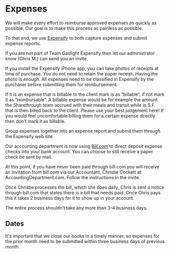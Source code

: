 # Expenses

We will make every effort to reimburse approved expenses as quickly as
possible. Our goal is to make this process as painless as possible.

To that end, we use [Expensify](http://expensify.com) to both capture
expenses and submit expense reports.

If you are not part of Team Gaslight Expensify then let our administrator know (Chris M.) can send you an invite.

If you install the Expensify iPhone app, you can take photos of
receipts at time of purchase. You do not need to retain the paper
receipt. Having the photo is enough. All expenses need to be
classified in Expensify by the purchaser before submitting them for
reimbursement. 

If it is an expense that is billable to the client mark is as “billable”,  if not mark it as “reimbursable”. A billable expense would be for example the amount the Sharethrough team accrued with their meals and transit while in S.F. that is then billed back to the client. Please use your best judgement here! If you would feel uncomfortable billing them for a certain expense directly then don't mark it as billable. 

Group expenses together into an expense report and submit them through the Expensify web site.

Our accounting department is now using [Bill.com](http://app.bill.com) to direct deposit expense checks into your bank account. You can choose to still receive a paper check be sent by mail.

At this point, if you have never been paid through bill.com you will receive an invitation from bill.com via our Accountant, Christie Cockett at AccountingDepartment.com.  Follow the instructions in the invite.

Once Christie processes the bill, which she does daily, Chris is sent a notice through bill.com that states there is a bill that needs paid.  Once Chris pays this it takes 2 business days for it to show up in your account.  

The entire process shouldn’t take any more than 3-4 business days.

## Dates

It's important that we close our books in a timely manner, so expenses
for the prior month need to be submitted within three business days of
previous month.

